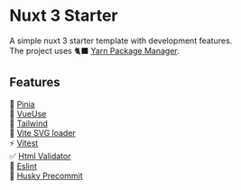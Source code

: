 # Nuxt 3 Starter
A simple nuxt 3 starter template with development features.\
The project uses 🐈‍⬛ [Yarn Package Manager](https://yarnpkg.com/).

## Features
🍍 [Pinia](https://pinia.vuejs.org/) \
🚀 [VueUse](https://vueuse.org/) \
🌊 [Tailwind](https://tailwindcss.nuxtjs.org/) \
🎨 [Vite SVG loader](https://github.com/jpkleemans/vite-svg-loader) \
⚡ [Vitest](https://vitest.dev/) \
✅ [Html Validator](https://html-validator.nuxtjs.org/) \
💜 [Eslint](https://eslint.org/) \
🐶 [Husky Precommit](https://github.com/typicode/husky)
